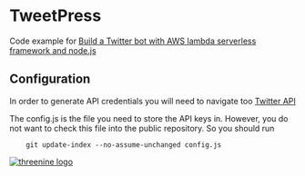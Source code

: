 # TweetPress 

Code example for [Build a Twitter bot with AWS lambda serverless framework and node.js]( https://garywoodfine.com/twitter-aws-lambda-bot/) 

## Configuration

In order to generate API credentials you will need to navigate too [Twitter API ](https://apps.twitter.com/app/new)

The config.js is the file you need to store the  API keys in. However,   you do not want to check this file into the public repository. So you should run

``` 
    git update-index --no-assume-unchanged config.js
```

[![threenine logo](https://threenine.co.uk/wp-content/uploads/2016/12/threenine_footer.png)](https://threenine.co.uk/)